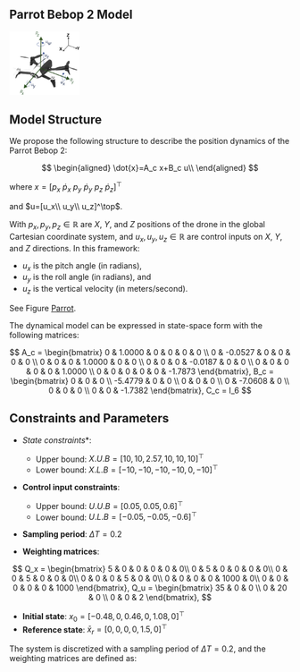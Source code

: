 ## Parrot Bebop 2 Model

<img src="Pics/Drone.png" alt="Welcome Image" style="width:25%;">

## Model Structure

We propose the following structure to describe the position dynamics of the Parrot Bebop 2:

$$
\begin{aligned}
\dot{x}=A_c x+B_c u\\
\end{aligned}
$$

where $x=[p_x ~ \dot{p}_x ~ p_y ~ \dot{p}_y ~ p_z ~\dot{p}_z ]^\top$

and $u=[u_x\\ 
        u_y\\
        u_z]^\top$. 

With $p_x,p_y,p_z \in \mathbb{R}$ are $X$, $Y$, and $Z$ positions of the drone in the global Cartesian coordinate system, and $u_x, u_y, u_z \in \mathbb{R}$ are control inputs on $X$, $Y$, and $Z$ directions. In this framework:
- $u_x$ is the pitch angle (in radians),
- $u_y$ is the roll angle (in radians), and
- $u_z$ is the vertical velocity (in meters/second).

See Figure [Parrot](#parrot).


The dynamical model can be expressed in state-space form with the following matrices:

$$
A_c = 
\begin{bmatrix}
0 & 1.0000 & 0 & 0 & 0 & 0 \\
0 & -0.0527 & 0 & 0 & 0 & 0 \\
0 & 0 & 0 & 1.0000 & 0 & 0 \\
0 & 0 & 0 & -0.0187 & 0 & 0 \\
0 & 0 & 0 & 0 & 0 & 1.0000 \\
0 & 0 & 0 & 0 & 0 & -1.7873
\end{bmatrix},
B_c =
\begin{bmatrix}
0 & 0 & 0 \\
-5.4779 & 0 & 0 \\
0 & 0 & 0 \\
0 & -7.0608 & 0 \\
0 & 0 & 0 \\
0 & 0 & -1.7382
\end{bmatrix}, C_c = I_6
$$

## Constraints and Parameters

- *State constraints**:  
  - Upper bound: $X.U.B = [10, 10, 2.57, 10, 10, 10]^\top$  
  - Lower bound: $X.L.B = [-10, -10, -10, -10, 0, -10]^\top$  

- **Control input constraints**:  
  - Upper bound: $U.U.B = [0.05, 0.05, 0.6]^\top$ 
  - Lower bound: $U.L.B = [-0.05, -0.05, -0.6]^\top$  

- **Sampling period**: $\Delta T = 0.2$

- **Weighting matrices**:  

$$
Q_x = 
\begin{bmatrix}
5 & 0 & 0 & 0 & 0 & 0\\
0 & 5 & 0 & 0 & 0 & 0\\
0 & 0 & 5 & 0 & 0 & 0\\
0 & 0 & 0 & 5 & 0 & 0\\
0 & 0 & 0 & 0 & 1000 & 0\\
0 & 0 & 0 & 0 & 0 & 1000
\end{bmatrix},
Q_u =
\begin{bmatrix}
35 & 0 & 0 \\
0 & 20 & 0 \\
0 & 0 & 2
\end{bmatrix}, 
$$

- **Initial state**: $x_0 = [-0.48, 0, 0.46, 0, 1.08, 0]^\top$  
- **Reference state**: $\bar{x}_r = [0, 0, 0, 0, 1.5, 0]^\top$


The system is discretized with a sampling period of $\Delta T = 0.2$, and the weighting matrices are defined as:  


